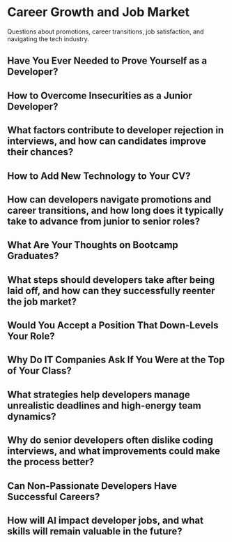 # Career Growth and Job Market

Questions about promotions, career transitions, job satisfaction, and navigating the tech industry.

## Have You Ever Needed to Prove Yourself as a Developer?
## How to Overcome Insecurities as a Junior Developer?
## What factors contribute to developer rejection in interviews, and how can candidates improve their chances?
## How to Add New Technology to Your CV?
## How can developers navigate promotions and career transitions, and how long does it typically take to advance from junior to senior roles?
## What Are Your Thoughts on Bootcamp Graduates?
## What steps should developers take after being laid off, and how can they successfully reenter the job market?
## Would You Accept a Position That Down-Levels Your Role?
## Why Do IT Companies Ask If You Were at the Top of Your Class?
## What strategies help developers manage unrealistic deadlines and high-energy team dynamics?
## Why do senior developers often dislike coding interviews, and what improvements could make the process better?
## Can Non-Passionate Developers Have Successful Careers?
## How will AI impact developer jobs, and what skills will remain valuable in the future?
